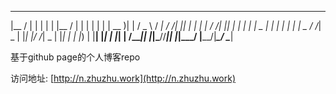  ______   _ _   _ ______   _ _   _   ____  _     ___   ____
|__  / | | | | | |__  / | | | | | | | __ )| |   / _ \ / ___|
  / /| |_| | | | | / /| |_| | | | | |  _ \| |  | | | | |  _
 / /_|  _  | |_| |/ /_|  _  | |_| | | |_) | |__| |_| | |_| |
/____|_| |_|\___//____|_| |_|\___/  |____/|_____\___/ \____|

基于github page的个人博客repo

访问地址: [http://n.zhuzhu.work](http://n.zhuzhu.work)

